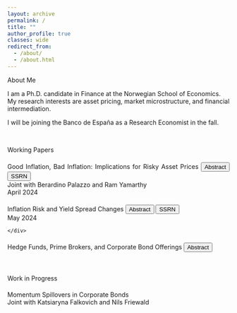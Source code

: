 ```yaml
---
layout: archive
permalink: /
title: ""
author_profile: true
classes: wide
redirect_from: 
  - /about/
  - /about.html
---
```

<titlecolor id="about">About Me</titlecolor>

I am a Ph.D. candidate in Finance at the Norwegian School of Economics. My research interests are asset pricing, market microstructure, and financial intermediation.

I will be joining the  <titlecolor style="font-size: $type-size-5;"> Banco de España </titlecolor> as a Research Economist in the fall.

<br>


<titlecolor id="research">Working Papers</titlecolor>


<div style="text-align: justify; margin-bottom: 20px;margin-top: 20px;">
    <div>
       <subtitlecolor style="display: inline; margin-bottom: 0; ">Good Inflation, Bad Inflation: Implications for Risky Asset Prices</subtitlecolor>
        <button onclick="toggleAbstract2()" id="abstractButton2" class="custom-button small">Abstract</button>
        <button onclick="window.location.href='https://papers.ssrn.com/sol3/papers.cfm?abstract_id=4798269';" class="custom-button small">SSRN</button><br>
        <text style="font-size: $type-size-6;">Joint with Berardino Palazzo and Ram Yamarthy</text>  <br>
        <text style="font-size: $type-size-6;">April 2024</text>
    </div>
</div>
<div id="abstract2" style="display: none; margin-bottom: 20px;">
    <text>
    In times of market-perceived “good inflation,” when inflation news is positively correlated with real economic growth, shocks to expected inflation substantially reduce corporate credit spreads and raise equity valuations. Meanwhile in times of “bad inflation,” these effects are attenuated and the opposite can take place. These dynamics naturally arise from an equilibrium asset pricing model with a time-varying inflation-growth relationship and persistent macroeconomic expectations. Using inflation swap prices we study how expected inflation is priced in firm-level credit spreads and equity returns, and uncover evidence of a time-varying inflation beta.
    </text>
</div>

<div style="text-align: justify; margin-bottom: 20px; margin-top: 20px;">
    <div>
        <subtitlecolor style="display: inline; margin-bottom: 0; ">Inflation Risk and Yield Spread Changes</subtitlecolor>
        <button onclick="toggleAbstract()" id="abstractButton" class="custom-button small">Abstract</button>
        <button onclick="window.location.href='https://papers.ssrn.com/abstract=4299512';" class="custom-button small">SSRN</button><br>
                <text style="font-size: $type-size-6;">May 2024</text> 

    </div>
</div>
<div id="abstract" style="display: none; margin-bottom: 20px;">
    <text>
    Inflation risk explains a significant share of the systematic variation of yield spread changes beyond standard structural factors. Movements in expected inflation directly affect the real value of debt and, consequently, bond prices. I show that shocks to inflation expectation, volatility, and cyclicality are significant determinants of yield spread changes. A model with a stochastic price index and sticky cash flow explains these patterns and delivers additional implications with empirical support. Loading patterns become more pronounced with higher ex-ante default risk and cash-flow flexibility but weaken during periods of high expected inflation.
    </text>
</div>


<div style="text-align: justify; margin-bottom: 20px; margin-top: 20px;">
    <div>
        <subtitlecolor style="display: inline; margin-bottom: 0;">Hedge Funds, Prime Brokers, and Corporate Bond Offerings</subtitlecolor>
        <button onclick="toggleAbstract3()" id="abstractButton3" class="custom-button small">Abstract</button>
    </div>
</div>
<div id="abstract3" style="display: none;  margin-bottom: 20px;">
    <text >
    Hedge funds make abnormally large and profitable trades in stocks before corporate bond announcements when their prime broker serves as a bond underwriter, and these trades outperform other trades. The outperformance is not concentrated in announcement periods, nor in funds serviced by prime brokers whose equity analysts follow the firm, and nor in new positions. Bond-market activity by hedge funds represents one possible channel of information transfer. Bonds of firms held by connected hedge funds are associated with higher secondary market volume and number of transactions during their first six months of trading. Evidence suggesting that hedge funds support underwriters in liquidity provision activities during the first months of bonds’ life when lengthy searches for high-valuation investors in the secondary market might be very costly.
    </text>
</div>

<br>


<titlecolor id="research  margin-top: 40px;">Work in Progress</titlecolor>


<div style="text-align: justify; margin-bottom: 20px; margin-top: 20px;">
    <div>
       <subtitlecolor style="display: inline; margin-bottom: 0; ">Momentum Spillovers in Corporate Bonds</subtitlecolor><br>
        <text style="font-size: $type-size-6;">Joint with Katsiaryna Falkovich and Nils Friewald</text> 
    </div>
</div>



<script>
    function toggleAbstract() {
        var abstractDiv = document.getElementById("abstract");
        var button = document.getElementById("abstractButton");
        if (abstractDiv.style.display === "none") {
            abstractDiv.style.display = "block";
            button.innerText = "Hide Abstract";
        } else {
            abstractDiv.style.display = "none";
            button.innerText = "Abstract";
        }
    }
    
    function toggleAbstract2() {
        var abstractDiv = document.getElementById("abstract2");
        var button = document.getElementById("abstractButton2");
        if (abstractDiv.style.display === "none") {
            abstractDiv.style.display = "block";
            button.innerText = "Hide Abstract";
        } else {
            abstractDiv.style.display = "none";
            button.innerText = "Abstract";
        }
    }


    function toggleAbstract3() {
        var abstractDiv = document.getElementById("abstract3");
        var button = document.getElementById("abstractButton3");
        if (abstractDiv.style.display === "none") {
            abstractDiv.style.display = "block";
            button.innerText = "Hide Abstract";
        } else {
            abstractDiv.style.display = "none";
            button.innerText = "Abstract";
        }
    }
</script>


